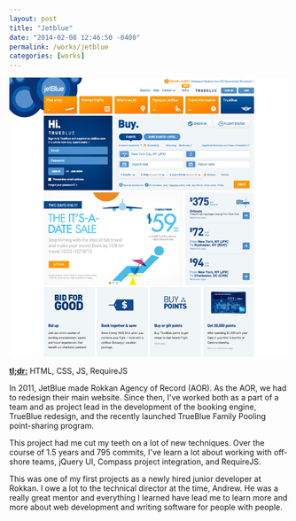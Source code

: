 ```yaml
---
layout: post
title: "Jetblue"
date: "2014-02-08 12:46:50 -0400"
permalink: /works/jetblue
categories: [works]
---
```


![JetBlue Homepage](/img/works/jetblue.jpg)

<a href="http://jetblue.com" rel="nofollow" target="_blank"><strong>tl;dr:</strong></a> HTML, CSS, JS, RequireJS

In 2011, JetBlue made Rokkan Agency of Record (AOR). As the AOR, we had to
redesign their main website. Since then, I've worked both as a part of a team
and as project lead in the development of the booking engine, TrueBlue redesign,
and the recently launched TrueBlue Family Pooling point-sharing program.

This project had me cut my teeth on a lot of new techniques. Over the course of
1.5 years and 795 commits, I've learn a lot about working with off-shore teams,
jQuery UI, Compass project integration, and RequireJS.

This was one of my first projects as a newly hired junior developer at Rokkan.
I owe a lot to the technical director at the time, Andrew. He was a really great
mentor and everything I learned have lead me to learn more and more about web
development and writing software for people with people.
